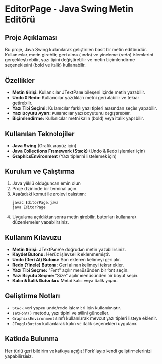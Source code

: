 # EditorPage - Java Swing Metin Editörü

## Proje Açıklaması
Bu proje, Java Swing kullanılarak geliştirilen basit bir metin editörüdür. Kullanıcılar, metin girebilir, geri alma (undo) ve yineleme (redo) işlemlerini gerçekleştirebilir, yazı tipini değiştirebilir ve metin biçimlendirme seçeneklerini (bold ve italik) kullanabilir.

## Özellikler
- **Metin Girişi:** Kullanıcılar JTextPane bileşeni içinde metin yazabilir.
- **Undo & Redo:** Kullanıcılar yazdıkları metni geri alabilir ve tekrar getirebilir.
- **Yazı Tipi Seçimi:** Kullanıcılar farklı yazı tipleri arasından seçim yapabilir.
- **Yazı Boyutu Ayarı:** Kullanıcılar yazı boyutunu değiştirebilir.
- **Biçimlendirme:** Kullanıcılar metni kalın (bold) veya italik yapabilir.

## Kullanılan Teknolojiler
- **Java Swing** (Grafik arayüz için)
- **Java Collections Framework (Stack)** (Undo & Redo işlemleri için)
- **GraphicsEnvironment** (Yazı tiplerini listelemek için)

## Kurulum ve Çalıştırma
1. Java yüklü olduğundan emin olun.
2. Proje dizininde bir terminal açın.
3. Aşağıdaki komut ile projeyi çalıştırın:
   ```sh
   javac EditorPage.java
   java EditorPage
   ```
4. Uygulama açıldıktan sonra metin girebilir, butonları kullanarak düzenlemeler yapabilirsiniz.

## Kullanım Kılavuzu
- **Metin Girişi:** JTextPane'e doğrudan metin yazabilirsiniz.
- **Kaydet Butonu:** Henüz işlevsellik eklenmemiştir.
- **Undo (Geri Al) Butonu:** Son eklenen kelimeyi geri alır.
- **Redo (Yinele) Butonu:** Geri alınan kelimeyi tekrar ekler.
- **Yazı Tipi Seçme:** "Font" açılır menüsünden bir font seçin.
- **Yazı Boyutu Seçme:** "Size" açılır menüsünden bir boyut seçin.
- **Kalın & İtalik Butonları:** Metni kalın veya italik yapar.

## Geliştirme Notları
- `Stack` veri yapısı undo/redo işlemleri için kullanılmıştır.
- `setFont()` metodu, yazı tipini ve stilini günceller.
- `GraphicsEnvironment` sınıfı kullanılarak mevcut yazı tipleri listeye eklenir.
- `JToggleButton` kullanılarak kalın ve italik seçenekleri uygulanır.


## Katkıda Bulunma
Her türlü geri bildirim ve katkıya açığız! Fork'layıp kendi geliştirmelerinizi yapabilirsiniz.

